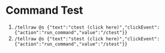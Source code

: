 # Command Test

1. `/tellraw @s {"text":"ctest (click here)","clickEvent":{"action":"run_command","value":"/ctest"}}`
2. `/tellraw @s {"text":"stest (click here)","clickEvent":{"action":"run_command","value":"/stest"}}`
